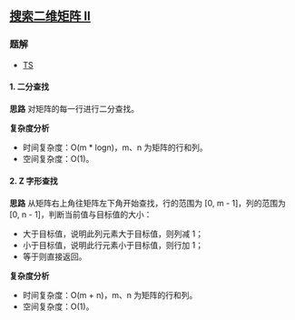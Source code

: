 ## [搜索二维矩阵 II](https://leetcode.cn/problems/search-a-2d-matrix-ii/)
### 题解
+ [TS](../../ts/256/240.ts)

#### 1. 二分查找
**思路**
对矩阵的每一行进行二分查找。

**复杂度分析**
+ 时间复杂度：O(m * logn)，m、n 为矩阵的行和列。
+ 空间复杂度：O(1)。  

#### 2. Z 字形查找
**思路**
从矩阵右上角往矩阵左下角开始查找，行的范围为 [0, m - 1]，列的范围为 [0, n - 1]，判断当前值与目标值的大小：
+ 大于目标值，说明此列元素大于目标值，则列减 1；
+ 小于目标值，说明此行元素小于目标值，则行加 1；
+ 等于则直接返回。

**复杂度分析**
+ 时间复杂度：O(m + n)，m、n 为矩阵的行和列。
+ 空间复杂度：O(1)。  
